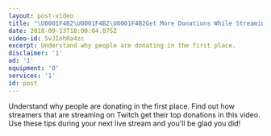 ```yaml
---
layout: post-video
title: "\U0001F4B2\U0001F4B2\U0001F4B2Get More Donations While Streaming On Twitch With This Simple Trick\U0001F4B2\U0001F4B2\U0001F4B2"
date: 2018-09-13T18:00:04.075Z
video-id: 5vJIoh0a4zc
excerpt: Understand why people are donating in the first place.
disclaimer: '1'
ad: '1'
equipment: '0'
services: '1'
id: post
---
```

Understand why people are donating in the first place. Find out how streamers that are streaming on Twitch get their top donations in this video. Use these tips during your next live stream and you'll be glad you did!
